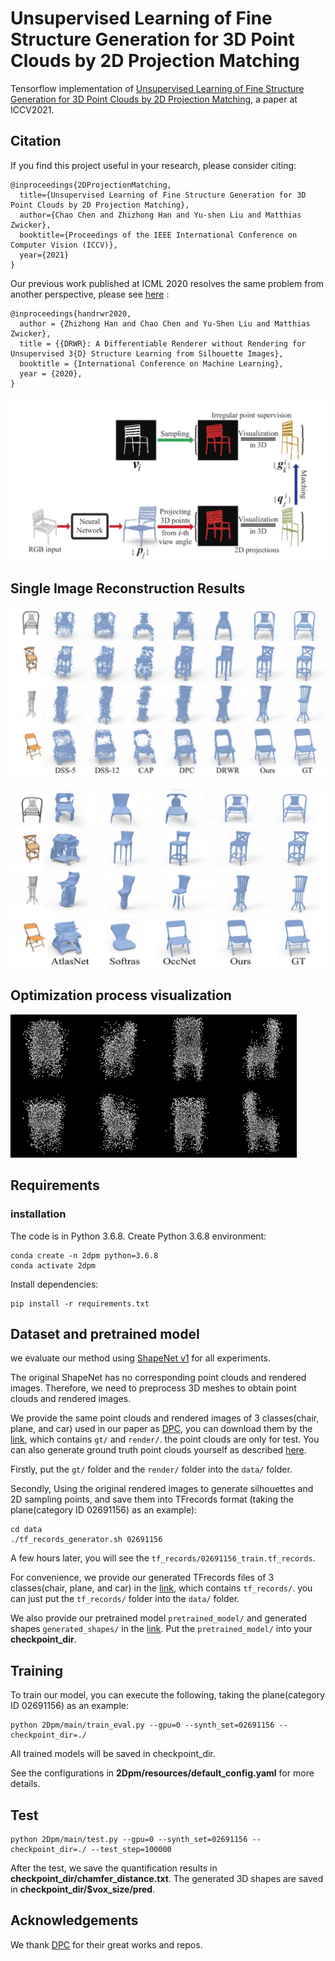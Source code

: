 # Unsupervised Learning of Fine Structure Generation for 3D Point Clouds by 2D Projection Matching

Tensorflow implementation of [Unsupervised Learning of Fine Structure Generation for 3D Point Clouds by 2D Projection Matching](https://arxiv.org/pdf/2108.03746.pdf), a paper at ICCV2021.

## Citation

If you find this project useful in your research, please consider citing:

```
@inproceedings{2DProjectionMatching,
  title={Unsupervised Learning of Fine Structure Generation for 3D Point Clouds by 2D Projection Matching},
  author={Chao Chen and Zhizhong Han and Yu-shen Liu and Matthias Zwicker},
  booktitle={Proceedings of the IEEE International Conference on Computer Vision (ICCV)},
  year={2021}
}
```

Our previous work published at ICML 2020 resolves the same problem from another perspective, please see [here](https://github.com/chenchao15/drwr) :

```
@inproceedings{handrwr2020,
  author = {Zhizhong Han and Chao Chen and Yu-Shen Liu and Matthias Zwicker},
  title = {{DRWR}: A Differentiable Renderer without Rendering for Unsupervised 3{D} Structure Learning from Silhouette Images},
  booktitle = {International Conference on Machine Learning},
  year = {2020},
}
```

![overview](overview/overview.png)

## Single Image Reconstruction Results

![result_1](overview/result_1.png)

![result_2](overview/result_2.png)

## Optimization process visualization

<img src="overview/a.gif" alt="Webp.net-gifmaker" style="zoom:50%;" /><img src="overview/b.gif" alt="Webp.net-gifmaker (2)" style="zoom:50%;" />

## Requirements

### installation

The code is in Python 3.6.8. Create Python 3.6.8 environment:

```
conda create -n 2dpm python=3.6.8
conda activate 2dpm
```

Install dependencies:

```
pip install -r requirements.txt
```

## Dataset and pretrained model

we evaluate our method using [ShapeNet v1](https://www.shapenet.org/) for all experiments. 

The original ShapeNet has no corresponding point clouds and rendered images. Therefore, we need to preprocess 3D meshes to obtain point clouds and rendered images.

We provide the same point clouds and rendered images of 3 classes(chair, plane, and car) used in our paper as [DPC](https://arxiv.org/abs/1810.09381), you can download them by the [link](https://drive.google.com/drive/folders/1Gn8OW38gGWhtGKbxtC04dXgh_lWu9qJL?usp=sharing), which contains `gt/` and `render/`. the point clouds are only for test. You can also generate ground truth point clouds yourself as described [here](https://github.com/chenchao15/2D_projection_matching/blob/main/2Dpm/densify/README.md).

Firstly, put the `gt/` folder and the  `render/` folder into the `data/` folder.

Secondly, Using the original rendered images to generate silhouettes and 2D sampling points, and save them into TFrecords format (taking the plane(category ID 02691156) as an example): 

```
cd data
./tf_records_generator.sh 02691156
```

A few hours later, you will see the `tf_records/02691156_train.tf_records`.

For convenience, we provide our generated TFrecords files of 3 classes(chair, plane, and car) in the [link](https://drive.google.com/drive/folders/1Gn8OW38gGWhtGKbxtC04dXgh_lWu9qJL?usp=sharing), which contains `tf_records/`. you can just put the `tf_records/` folder into the `data/` folder.

We also provide our pretrained model `pretrained_model/` and generated shapes `generated_shapes/` in the [link](https://drive.google.com/drive/folders/1Gn8OW38gGWhtGKbxtC04dXgh_lWu9qJL?usp=sharing). Put the `pretrained_model/` into your **checkpoint_dir**.

## Training

To train our model, you can execute the following, taking the plane(category ID 02691156) as an example:

```
python 2Dpm/main/train_eval.py --gpu=0 --synth_set=02691156 --checkpoint_dir=./
```

All trained models will be saved in checkpoint_dir.

See the configurations in **2Dpm/resources/default_config.yaml** for more details.

## Test

```
python 2Dpm/main/test.py --gpu=0 --synth_set=02691156 --checkpoint_dir=./ --test_step=100000
```

After the test, we save the quantification results in **checkpoint_dir/chamfer_distance.txt**. The generated 3D shapes are saved in **checkpoint_dir/$vox_size/pred**.

## Acknowledgements

We thank [DPC](https://arxiv.org/abs/1810.09381) for their great works and repos.


